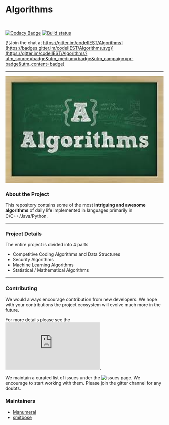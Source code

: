
# Algorithms


<br/>

[![Codacy Badge](https://api.codacy.com/project/badge/Grade/027cc235e9024d4da77ebd358ca7becf)](https://www.codacy.com/app/prateekkol21/Algorithms?utm_source=github.com&utm_medium=referral&utm_content=codeIIEST/Algorithms&utm_campaign=badger) [![Build status](https://ci.appveyor.com/api/projects/status/i6utrnqnasqguk2i?svg=true)](https://ci.appveyor.com/project/prateekiiest/algorithms)


[![Join the chat at https://gitter.im/codeIIEST/Algorithms](https://badges.gitter.im/codeIIEST/Algorithms.svg)](https://gitter.im/codeIIEST/Algorithms?utm_source=badge&utm_medium=badge&utm_campaign=pr-badge&utm_content=badge)

----------------------------------------------------------------------------------------------

<img src="https://github.com/codeIIEST/Algorithms/blob/readme-upd/algocodeiiest.jpg" width="700">

### About the Project

This repository contains some of the most **intriguing and awesome algorithms** of daily life implemented in languages primarily in C/C++/Java/Python.

--------------------------------------------------------------

### Project Details
The entire project is divided into 4 parts

* Competitive Coding Algorithms and Data Structures
* Security Algorithms
* Machine Learning Algorithms
* Statistical / Mathematical Algorithms

-----------------------------------------------------------------

### Contributing

We would always encourage contribution from new developers. We hope with your contributions the project ecosystem will evolve much more in the future.

For more details please see the ![Contributing Guidelines](https://github.com/codeIIEST/Algorithms/blob/readme-upd/CONTRIBUTING.md).

We maintain a curated list of issues under the ![issues page](https://github.com/codeIIEST/Algorithms/issues). We encourage to start working with them. Please join the gitter channel for any doubts.

### Maintainers

* [Manumeral](https://github.com/manumeral)
* [smitbose](https://github.com/smitbose)

